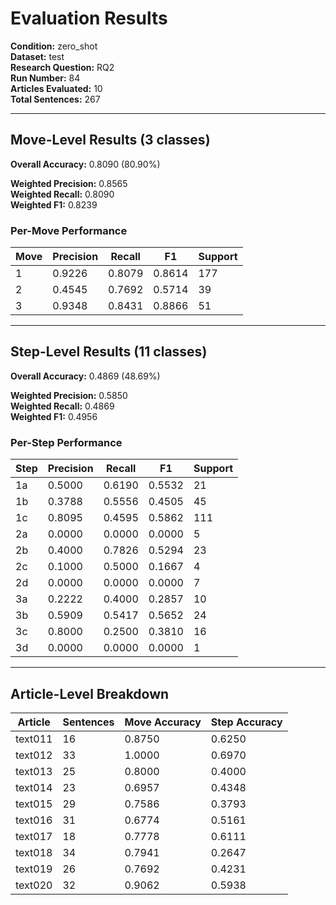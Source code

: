 # Evaluation Results

**Condition:** zero_shot  
**Dataset:** test  
**Research Question:** RQ2  
**Run Number:** 84  
**Articles Evaluated:** 10  
**Total Sentences:** 267  

---

## Move-Level Results (3 classes)

**Overall Accuracy:** 0.8090 (80.90%)  

**Weighted Precision:** 0.8565  
**Weighted Recall:** 0.8090  
**Weighted F1:** 0.8239  

### Per-Move Performance

| Move | Precision | Recall | F1 | Support |
|------|-----------|--------|----|---------|
| 1 | 0.9226 | 0.8079 | 0.8614 | 177 |
| 2 | 0.4545 | 0.7692 | 0.5714 | 39 |
| 3 | 0.9348 | 0.8431 | 0.8866 | 51 |

---

## Step-Level Results (11 classes)

**Overall Accuracy:** 0.4869 (48.69%)  

**Weighted Precision:** 0.5850  
**Weighted Recall:** 0.4869  
**Weighted F1:** 0.4956  

### Per-Step Performance

| Step | Precision | Recall | F1 | Support |
|------|-----------|--------|----|---------|
| 1a | 0.5000 | 0.6190 | 0.5532 | 21 |
| 1b | 0.3788 | 0.5556 | 0.4505 | 45 |
| 1c | 0.8095 | 0.4595 | 0.5862 | 111 |
| 2a | 0.0000 | 0.0000 | 0.0000 | 5 |
| 2b | 0.4000 | 0.7826 | 0.5294 | 23 |
| 2c | 0.1000 | 0.5000 | 0.1667 | 4 |
| 2d | 0.0000 | 0.0000 | 0.0000 | 7 |
| 3a | 0.2222 | 0.4000 | 0.2857 | 10 |
| 3b | 0.5909 | 0.5417 | 0.5652 | 24 |
| 3c | 0.8000 | 0.2500 | 0.3810 | 16 |
| 3d | 0.0000 | 0.0000 | 0.0000 | 1 |

---

## Article-Level Breakdown

| Article | Sentences | Move Accuracy | Step Accuracy |
|---------|-----------|---------------|---------------|
| text011 | 16 | 0.8750 | 0.6250 |
| text012 | 33 | 1.0000 | 0.6970 |
| text013 | 25 | 0.8000 | 0.4000 |
| text014 | 23 | 0.6957 | 0.4348 |
| text015 | 29 | 0.7586 | 0.3793 |
| text016 | 31 | 0.6774 | 0.5161 |
| text017 | 18 | 0.7778 | 0.6111 |
| text018 | 34 | 0.7941 | 0.2647 |
| text019 | 26 | 0.7692 | 0.4231 |
| text020 | 32 | 0.9062 | 0.5938 |
